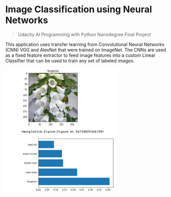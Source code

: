 # Image Classification using Neural Networks

> Udacity AI Programming with Python Nanodegree Final Project

This application uses transfer learning from Convolutional Neural Networks (CNN) VGG and AlexNet that were trained on ImageNet. The CNNs are used as a fixed feature extractor to feed image features into a custom Linear Classifier that can be used to train any set of labeled images.

<img src="flower.png" width="350" alt="flower classification" class="inline"/>
